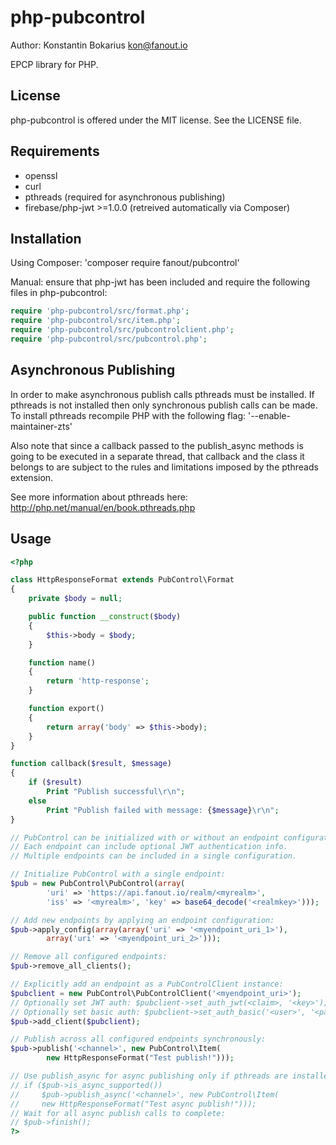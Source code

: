php-pubcontrol
============

Author: Konstantin Bokarius <kon@fanout.io>

EPCP library for PHP.

License
-------

php-pubcontrol is offered under the MIT license. See the LICENSE file.

Requirements
------------

* openssl
* curl
* pthreads (required for asynchronous publishing)
* firebase/php-jwt >=1.0.0 (retreived automatically via Composer)

Installation
------------

Using Composer: 'composer require fanout/pubcontrol' 

Manual: ensure that php-jwt has been included and require the following files in php-pubcontrol:

```PHP
require 'php-pubcontrol/src/format.php';
require 'php-pubcontrol/src/item.php';
require 'php-pubcontrol/src/pubcontrolclient.php';
require 'php-pubcontrol/src/pubcontrol.php';
```

Asynchronous Publishing
-----------------------

In order to make asynchronous publish calls pthreads must be installed. If pthreads is not installed then only synchronous publish calls can be made. To install pthreads recompile PHP with the following flag: '--enable-maintainer-zts'

Also note that since a callback passed to the publish_async methods is going to be executed in a separate thread, that callback and the class it belongs to are subject to the rules and limitations imposed by the pthreads extension.

See more information about pthreads here: http://php.net/manual/en/book.pthreads.php

Usage
------------

```PHP
<?php

class HttpResponseFormat extends PubControl\Format
{
    private $body = null;

    public function __construct($body)
    {
        $this->body = $body;
    }

	function name()
    { 
        return 'http-response';
    }

	function export()
    {
        return array('body' => $this->body);
    }
}

function callback($result, $message)
{
    if ($result)
        Print "Publish successful\r\n";
    else
        Print "Publish failed with message: {$message}\r\n";
}

// PubControl can be initialized with or without an endpoint configuration.
// Each endpoint can include optional JWT authentication info.
// Multiple endpoints can be included in a single configuration.

// Initialize PubControl with a single endpoint:
$pub = new PubControl\PubControl(array(
        'uri' => 'https://api.fanout.io/realm/<myrealm>',
        'iss' => '<myrealm>', 'key' => base64_decode('<realmkey>')));

// Add new endpoints by applying an endpoint configuration:
$pub->apply_config(array(array('uri' => '<myendpoint_uri_1>'), 
        array('uri' => '<myendpoint_uri_2>')));

// Remove all configured endpoints:
$pub->remove_all_clients();

// Explicitly add an endpoint as a PubControlClient instance:
$pubclient = new PubControl\PubControlClient('<myendpoint_uri>');
// Optionally set JWT auth: $pubclient->set_auth_jwt(<claim>, '<key>');
// Optionally set basic auth: $pubclient->set_auth_basic('<user>', '<password>');
$pub->add_client($pubclient);

// Publish across all configured endpoints synchronously:
$pub->publish('<channel>', new PubControl\Item(
        new HttpResponseFormat("Test publish!")));

// Use publish_async for async publishing only if pthreads are installed:
// if ($pub->is_async_supported())
//     $pub->publish_async('<channel>', new PubControl\Item(
//     new HttpResponseFormat("Test async publish!")));
// Wait for all async publish calls to complete:
// $pub->finish();
?>
```
